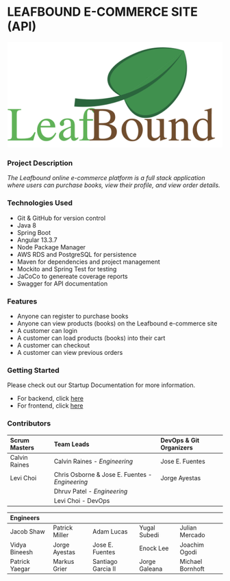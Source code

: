 # LEAFBOUND E-COMMERCE SITE (API)

![Project Logo](/Branching%20Guidelines/Imgs/Screen%20Shot%202022-06-20%20at%2020.46.21.png)

### Project Description

_The Leafbound online e-commerce platform is a full stack application where users can purchase books, view their profile, and view order details._

### Technologies Used

- Git & GitHub for version control
- Java 8
- Spring Boot
- Angular 13.3.7
- Node Package Manager
- AWS RDS and PostgreSQL for persistence
- Maven for dependencies and project management
- Mockito and Spring Test for testing
- JaCoCo to genereate coverage reports
- Swagger for API documentation

### Features

- Anyone can register to purchase books
- Anyone can view products (books) on the Leafbound e-commerce site
- A customer can login
- A customer can load products (books) into their cart
- A customer can checkout
- A customer can view previous orders

### Getting Started

Please check out our Startup Documentation for more information.

- For backend, click [here](/STARTUP.md)
- For frontend, click [here](https://github.com/Revature-Leafbound/Leafbound/blob/dev/STARTUP.md)

### Contributors

| Scrum Masters | Team Leads                                      | DevOps & Git Organizers |
| :------------ | :---------------------------------------------- | :---------------------- |
| Calvin Raines | Calvin Raines - _Engineering_                   | Jose E. Fuentes         |
| Levi Choi     | Chris Osborne & Jose E. Fuentes - _Engineering_ | Jorge Ayestas           |
|               | Dhruv Patel - _Engineering_                     |                         |
|               | Levi Choi - DevOps                              |                         |

| Engineers      |                |                    |               |                  |
| :------------- | :------------- | :----------------- | :------------ | ---------------- |
| Jacob Shaw     | Patrick Miller | Adam Lucas         | Yugal Subedi  | Julian Mercado   |
| Vidya Bineesh  | Jorge Ayestas  | Jose E. Fuentes    | Enock Lee     | Joachim Ogodi    |
| Patrick Yaegar | Markus Grier   | Santiago Garcia II | Jorge Galeana | Michael Bornhoft |
